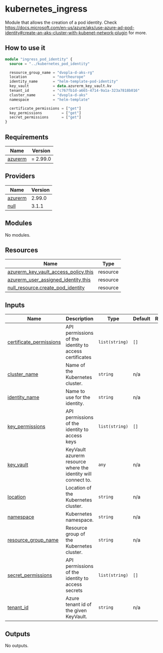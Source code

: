 # kubernetes\_ingress

Module that allows the creation of a pod identity. Check https://docs.microsoft.com/en-us/azure/aks/use-azure-ad-pod-identity#create-an-aks-cluster-with-kubenet-network-plugin for more.

## How to use it

```tf
module "ingress_pod_identity" {
  source = "../kubernetes_pod_identity"

  resource_group_name = "dvopla-d-aks-rg"
  location            = "northeurope"
  identity_name       = "helm-template-pod-identity"
  key_vault           = data.azurerm_key_vault.kv
  tenant_id           = "c767fb1d-a665-4714-9a1a-323a7818b016"
  cluster_name        = "dvopla-d-aks"
  namespace           = "helm-template"

  certificate_permissions = ["get"]
  key_permissions         = ["get"]
  secret_permissions      = ["get"]
}
```

<!-- markdownlint-disable -->
<!-- BEGINNING OF PRE-COMMIT-TERRAFORM DOCS HOOK -->
## Requirements

| Name | Version |
|------|---------|
| <a name="requirement_azurerm"></a> [azurerm](#requirement\_azurerm) | = 2.99.0 |

## Providers

| Name | Version |
|------|---------|
| <a name="provider_azurerm"></a> [azurerm](#provider\_azurerm) | 2.99.0 |
| <a name="provider_null"></a> [null](#provider\_null) | 3.1.1 |

## Modules

No modules.

## Resources

| Name | Type |
|------|------|
| [azurerm_key_vault_access_policy.this](https://registry.terraform.io/providers/hashicorp/azurerm/2.99.0/docs/resources/key_vault_access_policy) | resource |
| [azurerm_user_assigned_identity.this](https://registry.terraform.io/providers/hashicorp/azurerm/2.99.0/docs/resources/user_assigned_identity) | resource |
| [null_resource.create_pod_identity](https://registry.terraform.io/providers/hashicorp/null/latest/docs/resources/resource) | resource |

## Inputs

| Name | Description | Type | Default | Required |
|------|-------------|------|---------|:--------:|
| <a name="input_certificate_permissions"></a> [certificate\_permissions](#input\_certificate\_permissions) | API permissions of the identity to access certificates | `list(string)` | `[]` | no |
| <a name="input_cluster_name"></a> [cluster\_name](#input\_cluster\_name) | Name of the Kubernetes cluster. | `string` | n/a | yes |
| <a name="input_identity_name"></a> [identity\_name](#input\_identity\_name) | Name to use for the identity. | `string` | n/a | yes |
| <a name="input_key_permissions"></a> [key\_permissions](#input\_key\_permissions) | API permissions of the identity to access keys | `list(string)` | `[]` | no |
| <a name="input_key_vault"></a> [key\_vault](#input\_key\_vault) | KeyVault azurerm resource where the identity will connect to. | `any` | n/a | yes |
| <a name="input_location"></a> [location](#input\_location) | Location of the Kubernetes cluster. | `string` | n/a | yes |
| <a name="input_namespace"></a> [namespace](#input\_namespace) | Kubernetes namespace. | `string` | n/a | yes |
| <a name="input_resource_group_name"></a> [resource\_group\_name](#input\_resource\_group\_name) | Resource group of the Kubernetes cluster. | `string` | n/a | yes |
| <a name="input_secret_permissions"></a> [secret\_permissions](#input\_secret\_permissions) | API permissions of the identity to access secrets | `list(string)` | `[]` | no |
| <a name="input_tenant_id"></a> [tenant\_id](#input\_tenant\_id) | Azure tenant id of the given KeyVault. | `string` | n/a | yes |

## Outputs

No outputs.
<!-- END OF PRE-COMMIT-TERRAFORM DOCS HOOK -->
